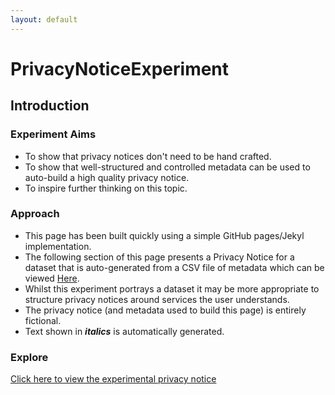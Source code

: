 ```yaml
---
layout: default
---
```


# PrivacyNoticeExperiment

## Introduction

### Experiment Aims

* To show that privacy notices don't need to be hand crafted.
* To show that well-structured and controlled metadata can be used to auto-build a high quality privacy notice.
* To inspire further thinking on this topic.

### Approach
* This page has been built quickly using a simple GitHub pages/Jekyl implementation.
* The following section of this page presents a Privacy Notice for a dataset that is auto-generated from a CSV file of metadata which can be viewed [Here](#).
* Whilst this experiment portrays a dataset it may be more appropriate to structure privacy notices around services the user understands.
* The privacy notice (and metadata used to build this page) is entirely fictional.
* Text shown in **_italics_** is automatically generated.

### Explore

[Click here to view the experimental privacy notice](PrivacyNotice12345)
